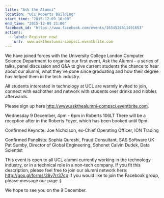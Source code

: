 ```yaml
---
title: "Ask the Alumni"
location: "UCL Roberts Building"
start_time: "2015-12-09 16:00"
end_time: "2015-12-09 21:00"
facebook_id: "https://www.facebook.com/events/1654524611491653"
actions:
  - label: Register now!
    url:  www.askthealumni-compsci.eventbrite.com
---
```


We have joined forces with the University College London Computer Science Department to organise our first event, Ask the Alumni – a series of talks, panel discussion and Q&A to give current students the chance to hear about our alumni, what they've done since graduating and how their degree has helped them in the tech industry.

All students interested in technology at UCL are warmly invited to join, connect with eachother and network with students over drinks and nibbles afterwards. 

Please sign up here <http://www.askthealumni-compsci.eventbrite.com>.

Wednesday 9 December, 4pm - 6pm in Roberts 106LT
There will be a reception after in the Roberts Foyer, which has been booked until 9pm

Confirmed Keynote:
Joe Nicholson, ex-Chief Operating Officer, ION Trading

Confirmed Panelists:
Sophia Qureshi, Fraud Consultant, SAS Software UK
Pat Sumby, Director of Global Engineering, Sohonet
Calvin Dudek, Data Scientist


This event is open to all UCL alumni currently working in the technology industry, or in a technical role in a non-tech company. If you fit this description, please feel free to join our alumni network here: <http://goo.gl/forms/39y7rr37cp> If you would like to join the Facebook group, please message our page :)

We hope to see you on the 9 December.
